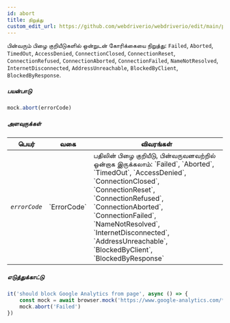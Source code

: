 ```yaml
---
id: abort
title: நிறுத்து
custom_edit_url: https://github.com/webdriverio/webdriverio/edit/main/packages/webdriverio/src/commands/mock/abort.ts
---
```


பின்வரும் பிழை குறியீடுகளில் ஒன்றுடன் கோரிக்கையை நிறுத்து:
`Failed`, `Aborted`, `TimedOut`, `AccessDenied`, `ConnectionClosed`,
`ConnectionReset`, `ConnectionRefused`, `ConnectionAborted`,
`ConnectionFailed`, `NameNotResolved`, `InternetDisconnected`,
`AddressUnreachable`, `BlockedByClient`, `BlockedByResponse`.

##### பயன்பாடு

```js
mock.abort(errorCode)
```

##### அளவுருக்கள்

<table>
  <thead>
    <tr>
      <th>பெயர்</th><th>வகை</th><th>விவரங்கள்</th>
    </tr>
  </thead>
  <tbody>
    <tr>
      <td><code><var>errorCode</var></code></td>
      <td>`ErrorCode`</td>
      <td>பதிலின் பிழை குறியீடு, பின்வருவனவற்றில் ஒன்றாக இருக்கலாம்: `Failed`, `Aborted`, `TimedOut`, `AccessDenied`, `ConnectionClosed`, `ConnectionReset`, `ConnectionRefused`, `ConnectionAborted`, `ConnectionFailed`, `NameNotResolved`, `InternetDisconnected`, `AddressUnreachable`, `BlockedByClient`, `BlockedByResponse`</td>
    </tr>
  </tbody>
</table>

##### எடுத்துக்காட்டு

```js title="abort.js"
it('should block Google Analytics from page', async () => {
    const mock = await browser.mock('https://www.google-analytics.com/**')
    mock.abort('Failed')
})
```